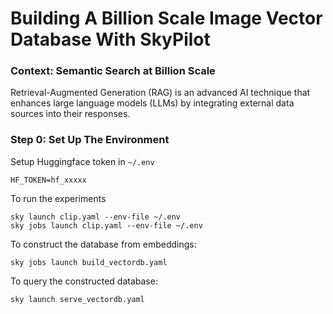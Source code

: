 # Building A Billion Scale Image Vector Database With SkyPilot 

### Context: Semantic Search at Billion Scale 
Retrieval-Augmented Generation (RAG) is an advanced AI technique that enhances large language models (LLMs) by integrating external data sources into their responses.

### Step 0: Set Up The Environment
Setup Huggingface token in `~/.env`
```
HF_TOKEN=hf_xxxxx
```

To run the experiments 
```
sky launch clip.yaml --env-file ~/.env
sky jobs launch clip.yaml --env-file ~/.env
```

To construct the database from embeddings: 
```
sky jobs launch build_vectordb.yaml 
```

To query the constructed database: 
```
sky launch serve_vectordb.yaml
```